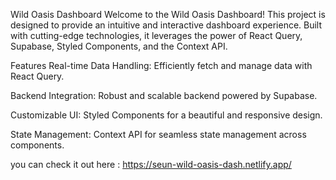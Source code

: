 Wild Oasis Dashboard
Welcome to the Wild Oasis Dashboard! This project is designed to provide an intuitive and interactive dashboard experience. Built with cutting-edge technologies, it leverages the power of React Query, Supabase, Styled Components, and the Context API.

Features
Real-time Data Handling: Efficiently fetch and manage data with React Query.

Backend Integration: Robust and scalable backend powered by Supabase.

Customizable UI: Styled Components for a beautiful and responsive design.

State Management: Context API for seamless state management across components. 

you can check it out here : https://seun-wild-oasis-dash.netlify.app/
